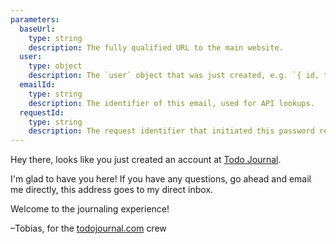 ```yaml
---
parameters:
  baseUrl:
    type: string
    description: The fully qualified URL to the main website.
  user:
    type: object
    description: The `user` object that was just created, e.g. `{ id, type, attributes }`.
  emailId:
    type: string
    description: The identifier of this email, used for API lookups.
  requestId:
    type: string
    description: The request identifier that initiated this password reset.
---
```


Hey there, looks like you just created an account at [Todo Journal]({{baseUrl}}).

I'm glad to have you here! If you have any questions, go ahead and email me directly, this
address goes to my direct inbox.

Welcome to the journaling experience!

–Tobias, for the [todojournal.com]({{baseUrl}}) crew


<script type="application/ld+json">
{
  "@context": "http://schema.org",
  "@type": "Thing",
  "name": "User Created",
  "identifier": "{{emailId}}",
  "url": "{{baseUrl}}/api/v1/sentEmails/{{emailId}}?requestId={{requestId}}"
}
</script>

